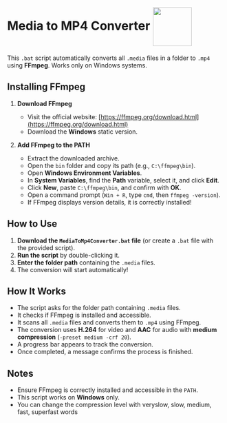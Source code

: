 # Media to MP4 Converter <img style="display:inline-flex;width:90px;height:90px;vertical-align: middle;" src="https://github.com/user-attachments/assets/f778c19b-6a1c-4f5a-832e-a2a2fdfc701b">
This `.bat` script automatically converts all `.media` files in a folder to `.mp4` using **FFmpeg**. Works only on Windows systems.

## Installing FFmpeg

1. **Download FFmpeg**  
   - Visit the official website: [https://ffmpeg.org/download.html](https://ffmpeg.org/download.html)  
   - Download the **Windows** static version.  

2. **Add FFmpeg to the PATH**  
   - Extract the downloaded archive.  
   - Open the `bin` folder and copy its path (e.g., `C:\ffmpeg\bin`).  
   - Open **Windows Environment Variables**.  
   - In **System Variables**, find the **Path** variable, select it, and click **Edit**.  
   - Click **New**, paste `C:\ffmpeg\bin`, and confirm with **OK**.  
   - Open a command prompt (`Win + R`, type `cmd`, then `ffmpeg -version`).  
   - If FFmpeg displays version details, it is correctly installed!

## How to Use

1. **Download the `MediaToMp4Converter.bat` file** (or create a `.bat` file with the provided script).  
2. **Run the script** by double-clicking it.  
3. **Enter the folder path** containing the `.media` files.  
4. The conversion will start automatically!  

## How It Works

- The script asks for the folder path containing `.media` files.  
- It checks if FFmpeg is installed and accessible.  
- It scans all `.media` files and converts them to `.mp4` using FFmpeg.  
- The conversion uses **H.264** for video and **AAC** for audio with **medium compression** (`-preset medium -crf 20`).  
- A progress bar appears to track the conversion.  
- Once completed, a message confirms the process is finished.  

## Notes

- Ensure FFmpeg is correctly installed and accessible in the `PATH`.  
- This script works on **Windows** only.
- You can change the compression level with veryslow, slow, medium, fast, superfast words
